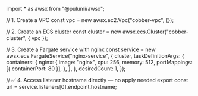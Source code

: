 import * as awsx from "@pulumi/awsx";

// 1. Create a VPC
const vpc = new awsx.ec2.Vpc("cobber-vpc", {});

// 2. Create an ECS cluster
const cluster = new awsx.ecs.Cluster("cobber-cluster", { vpc });

// 3. Create a Fargate service with nginx
const service = new awsx.ecs.FargateService("nginx-service", {
    cluster,
    taskDefinitionArgs: {
        containers: {
            nginx: {
                image: "nginx",
                cpu: 256,
                memory: 512,
                portMappings: [{ containerPort: 80 }],
            },
        },
    },
    desiredCount: 1,
});

// ✅ 4. Access listener hostname directly — no apply needed
export const url = service.listeners[0].endpoint.hostname;
